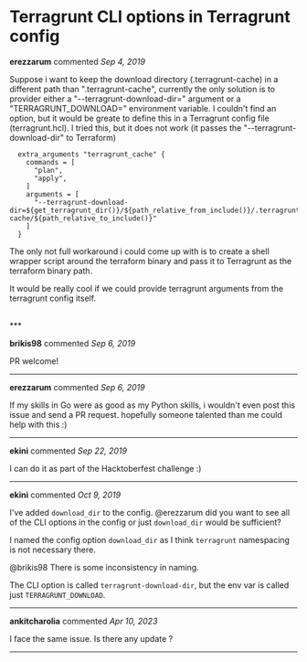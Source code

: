 # Terragrunt CLI options in Terragrunt config

**erezzarum** commented *Sep 4, 2019*

Suppose i want to keep the download directory (.terragrunt-cache) in a different path than ".terragrunt-cache", currently the only solution is to provider either a "--terragrunt-download-dir=<PATH>" argument or a "TERRAGRUNT_DOWNLOAD=<PATH>" environment variable.
I couldn't find an option, but it would be greate to define this in a Terragrunt config file (terragrunt.hcl).
I tried this, but it does not work (it passes the "--terragrunt-download-dir" to Terraform)
```
  extra_arguments "terragrunt_cache" {
    commands = [
      "plan",
      "apply",
    ]
    arguments = [
      "--terragrunt-download-dir=${get_terragrunt_dir()}/${path_relative_from_include()}/.terragrunt-cache/${path_relative_to_include()}"
    ]
  }
```

The only not full workaround i could come up with is to create a shell wrapper script around the terraform binary and pass it to Terragrunt as the terraform binary path.

It would be really cool if we could provide terragrunt arguments from the terragrunt config itself.

<br />
***


**brikis98** commented *Sep 6, 2019*

PR welcome!
***

**erezzarum** commented *Sep 6, 2019*

If my skills in Go were as good as my Python skills, i wouldn't even post this issue and send a PR request.
hopefully someone talented than me could help with this :)
***

**ekini** commented *Sep 22, 2019*

I can do it as part of the Hacktoberfest challenge :)
***

**ekini** commented *Oct 9, 2019*

I've added `download_dir` to the config. @erezzarum did you want to see all of the CLI options in the config or just `download_dir` would be sufficient?

I named the config option `download_dir` as I think `terragrunt` namespacing is not necessary there.

@brikis98 There is some inconsistency in naming.

The CLI option is called `terragrunt-download-dir`, but the env var is called just `TERRAGRUNT_DOWNLOAD`.
***

**ankitcharolia** commented *Apr 10, 2023*

I face the same issue. Is there any update ? 
***

